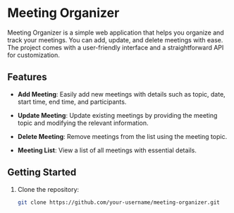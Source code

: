 # Meeting Organizer

Meeting Organizer is a simple web application that helps you organize and track your meetings. You can add, update, and delete meetings with ease. The project comes with a user-friendly interface and a straightforward API for customization.

## Features

- **Add Meeting**: Easily add new meetings with details such as topic, date, start time, end time, and participants.

- **Update Meeting**: Update existing meetings by providing the meeting topic and modifying the relevant information.

- **Delete Meeting**: Remove meetings from the list using the meeting topic.

- **Meeting List**: View a list of all meetings with essential details.

## Getting Started

1. Clone the repository:

   ```bash
   git clone https://github.com/your-username/meeting-organizer.git
